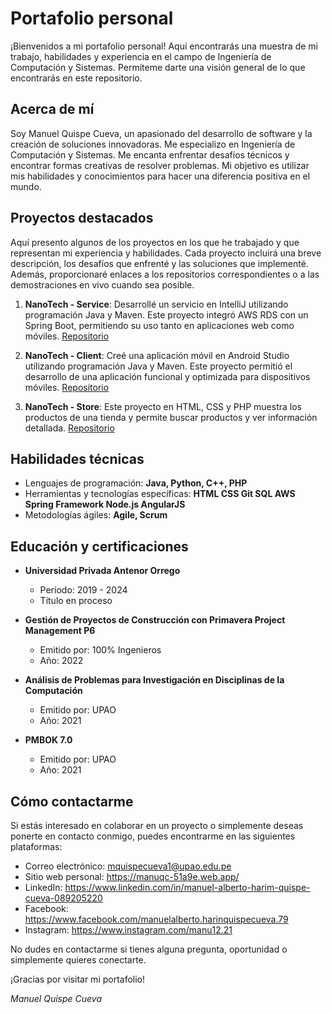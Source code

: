 # Portafolio personal

¡Bienvenidos a mi portafolio personal! Aquí encontrarás una muestra de mi trabajo, habilidades y experiencia en el campo de Ingeniería de Computación y Sistemas. Permíteme darte una visión general de lo que encontrarás en este repositorio.

## Acerca de mí

Soy Manuel Quispe Cueva, un apasionado del desarrollo de software y la creación de soluciones innovadoras. Me especializo en Ingeniería de Computación y Sistemas. Me encanta enfrentar desafíos técnicos y encontrar formas creativas de resolver problemas. Mi objetivo es utilizar mis habilidades y conocimientos para hacer una diferencia positiva en el mundo.

## Proyectos destacados

Aquí presento algunos de los proyectos en los que he trabajado y que representan mi experiencia y habilidades. Cada proyecto incluirá una breve descripción, los desafíos que enfrenté y las soluciones que implementé. Además, proporcionaré enlaces a los repositorios correspondientes o a las demostraciones en vivo cuando sea posible.

1. **NanoTech - Service**: Desarrollé un servicio en IntelliJ utilizando programación Java y Maven. Este proyecto integró AWS RDS con un Spring Boot, permitiendo su uso tanto en aplicaciones web como móviles. [Repositorio](https://github.com/ManuQC21/Nanotech-Service)

2. **NanoTech - Client**: Creé una aplicación móvil en Android Studio utilizando programación Java y Maven. Este proyecto permitió el desarrollo de una aplicación funcional y optimizada para dispositivos móviles. [Repositorio](https://github.com/ManuQC21/Nanotech-Client)

3. **NanoTech - Store**: Este proyecto en HTML, CSS y PHP muestra los productos de una tienda y permite buscar productos y ver información detallada. [Repositorio](https://github.com/ManuQC21/NanotechStore)

## Habilidades técnicas

- Lenguajes de programación: **Java, Python, C++, PHP**
- Herramientas y tecnologías específicas: **HTML CSS Git SQL AWS Spring Framework Node.js AngularJS**
- Metodologías ágiles: **Agile, Scrum**

## Educación y certificaciones

- **Universidad Privada Antenor Orrego**
  - Período: 2019 - 2024
  - Título en proceso

- **Gestión de Proyectos de Construcción con Primavera Project Management P6**
  - Emitido por: 100% Ingenieros
  - Año: 2022

- **Análisis de Problemas para Investigación en Disciplinas de la Computación**
  - Emitido por: UPAO
  - Año: 2021

- **PMBOK 7.0**
  - Emitido por: UPAO
  - Año: 2021

## Cómo contactarme

Si estás interesado en colaborar en un proyecto o simplemente deseas ponerte en contacto conmigo, puedes encontrarme en las siguientes plataformas:

- Correo electrónico: mquispecueva1@upao.edu.pe
- Sitio web personal: https://manuqc-51a9e.web.app/
- LinkedIn: https://www.linkedin.com/in/manuel-alberto-harim-quispe-cueva-089205220
- Facebook: https://www.facebook.com/manuelalberto.harinquispecueva.79
- Instagram: https://www.instagram.com/manu12.21

No dudes en contactarme si tienes alguna pregunta, oportunidad o simplemente quieres conectarte.

¡Gracias por visitar mi portafolio!

*Manuel Quispe Cueva*
